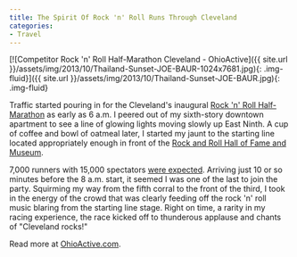 ```yaml
---
title: The Spirit Of Rock 'n' Roll Runs Through Cleveland
categories:
- Travel
---
```


[![Competitor Rock 'n' Roll Half-Marathon Cleveland - OhioActive]({{ site.url }}/assets/img/2013/10/Thailand-Sunset-JOE-BAUR-1024x7681.jpg){: .img-fluid}]({{ site.url }}/assets/img/2013/10/Thailand-Sunset-JOE-BAUR.jpg){: .img-fluid}

Traffic started pouring in for the Cleveland's inaugural [Rock 'n' Roll Half-Marathon](http://runrocknroll.competitor.com/cleveland) as early as 6 a.m. I peered out of my sixth-story downtown apartment to see a line of glowing lights moving slowly up East Ninth. A cup of coffee and bowl of oatmeal later, I started my jaunt to the starting line located appropriately enough in front of the [Rock and Roll Hall of Fame and Museum](http://rockhall.com/).

7,000 runners with 15,000 spectators [were expected](http://www.ohioactive.com/2013/10/03/cleveland-rock-and-roll-marathon/). Arriving just 10 or so minutes before the 8 a.m. start, it seemed I was one of the last to join the party. Squirming my way from the fifth corral to the front of the third, I took in the energy of the crowd that was clearly feeding off the rock 'n' roll music blaring from the starting line stage. Right on time, a rarity in my racing experience, the race kicked off to thunderous applause and chants of "Cleveland rocks!"

Read more at [OhioActive.com](http://www.ohioactive.com/2013/10/09/competitor-cleveland-race/).
